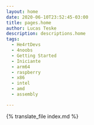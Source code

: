 ```yaml
---
layout: home
date: 2020-06-10T23:52:45-03:00
title: pages.home
author: Lucas Teske
description: descriptions.home
tags:
  - He4rtDevs
  - 4noobs
  - Getting Started
  - Iniciante
  - arm64
  - raspberry
  - x86
  - intel
  - amd
  - assembly

---
```


{% translate_file index.md %}
